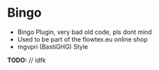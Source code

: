 # Bingo

- Bingo Plugin, very bad old code, pls dont mind
- Used to be part of the flowtex.eu online shop
- mgvpri (BastiGHG) Style

**TODO:**
// idfk
